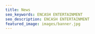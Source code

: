 ```yaml
---
title: News
seo_keywords: ENCASH ENTERTAINMENT
seo_description: ENCASH ENTERTAINMENT
featured_image: images/banner.jpg
---
```

